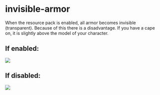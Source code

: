<h1>invisible-armor</h1>
<p>When the resource pack is enabled, all armor becomes invisible (transparent). Because of this there is a disadvantage. If you have a cape on, it is slightly above the model of your character.</p>
<h2>If enabled:</h2>
<img src="https://github.com/ZeusBlockTuber/invisible-armor/assets/68651897/f3fbfbf6-c4b7-41b7-90b0-1548a3438849">
<h2>If disabled:</h2>
<img src="https://github-production-user-asset-6210df.s3.amazonaws.com/68651897/257084845-ef791fd9-f195-45d9-8c9e-5685a29c7516.png">
